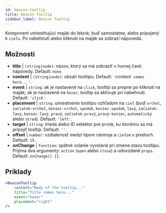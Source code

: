 ```yaml
---
id: beacon-tooltip
title: Beacon Tooltip
sidebar_label: Beacon Tooltip
---
```


Komponent umiestňujúci maják do lekcie, buď samostatne, alebo pripojený k `cieľu`. Po nabehnutí alebo kliknutí na maják sa zobrazí nápoveda.

## Možnosti

* __title__ | `(string|node)`: názov, ktorý sa má zobraziť v hornej časti nápovedy. Default: `none`.
* __content__ | `(string|node)`: obsah tooltipu. Default: `'`content` comes here...'`.
* __event__ | `string`: ak je nastavené na `click`, tooltip sa prepne po kliknutí na maják; ak je nastavené na `hover`, tooltip sa aktivuje pri nabehnutí. Default: `'click'`.
* __placement__ | `string`: umiestnenie tooltipu vzhľadom na `cieľ` (buď `vrchol`, `začiatok-vrchol`, `koniec-vrchol`, `spodok`, `koniec-spodok`, `ľavý`, `začiatok-ľavý`, `koniec-ľavý`, `pravý`, `začiatok-pravý`, `pravý-koniec`, `automatický` alebo `stred`). Default: `'left'`.
* __target__ | `string`: trieda alebo ID selektor pre prvok, ku ktorému sa má pripojiť tooltip. Default: `''`.
* __offset__ | `number`: vzdialenosť medzi tipom nástroja a `cieľom` v pixeloch. Default: `15`.
* __onChange__ | `function`: spätné volanie vyvolané pri zmene stavu tooltipu. Prijíma dva argumenty: `action` (`open` alebo `close`) a odovzdané `props`. Default: `onChange() {}`.


## Príklady

```jsx live
<BeaconTooltip
    content="Body of the tooltip..."
    title="Title comes here..."
    event="hover"
    placement="right"
/>
```



